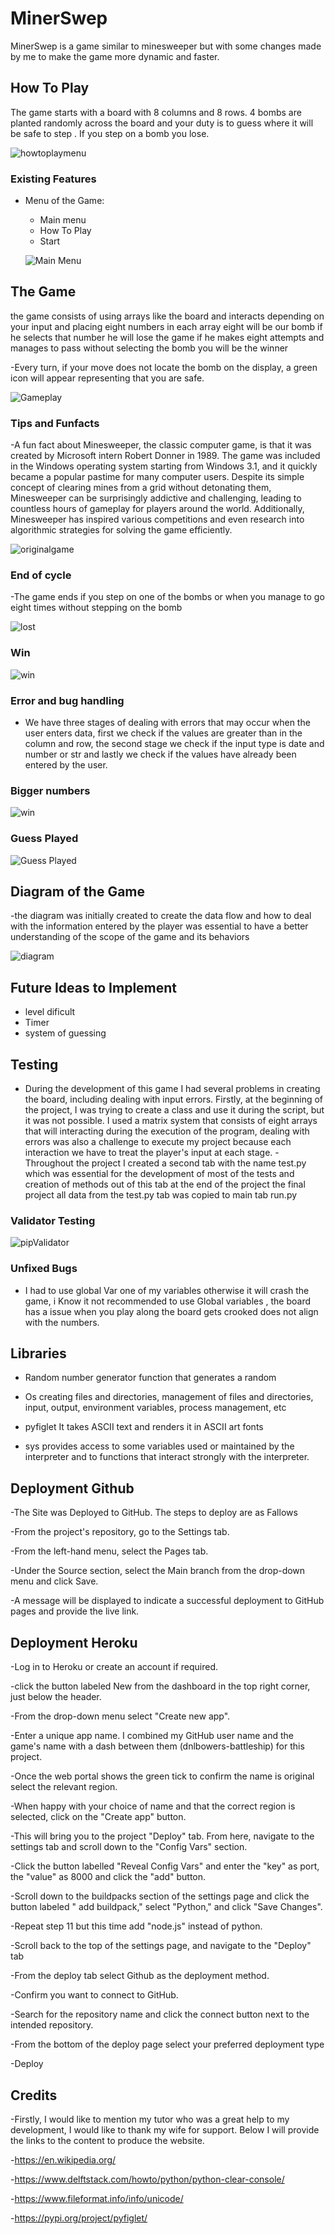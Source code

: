 # MinerSwep
 
MinerSwep is a game similar to minesweeper but with some changes made by me to make the game more dynamic and faster.



## How To Play

 The game starts with a board with 8 columns and 8 rows. 4 bombs are planted randomly across the board and your duty is to guess where it will be safe to step . If you step on a bomb you lose.

 ![howtoplaymenu](https://github.com/dhardi/minerswep/blob/main/assets/images/howtoplay.PNG)

### Existing Features
  
- Menu of the Game:
  - Main menu
  - How To Play
  - Start

  ![Main Menu](https://github.com/dhardi/minerswep/blob/main/assets/images/menu_game.PNG)

## The Game 
  the game consists of using arrays like the board and interacts depending on your input and placing eight numbers in each array eight will be our bomb if he selects that number he will lose the game if he makes eight attempts and manages to pass without selecting the bomb you will be the winner
   
 -Every turn, if your move does not locate the bomb on the display, a green icon will appear representing that you are safe.
 
  ![Gameplay](https://github.com/dhardi/minerswep/blob/main/assets/images/turn.PNG)


### Tips and Funfacts
  -A fun fact about Minesweeper, the classic computer game, is that it was created by Microsoft intern Robert Donner in 1989. The game was included in the Windows operating system starting from Windows 3.1, and it quickly became a popular pastime for many computer users. Despite its simple concept of clearing mines from a grid without detonating them, Minesweeper can be surprisingly addictive and challenging, leading to countless hours of gameplay for players around the world. Additionally, Minesweeper has inspired various competitions and even research into algorithmic strategies for solving the game efficiently.

 ![originalgame](https://github.com/dhardi/minerswep/blob/main/assets/images/minesweeper.png)

 ### End of cycle
   -The game ends if you step on one of the bombs or when you manage to go eight times without stepping on the bomb

  ![lost](https://github.com/dhardi/minerswep/blob/main/assets/images/lost.PNG)

  ### Win
   ![win](https://github.com/dhardi/minerswep/blob/main/assets/images/win.PNG)


  ### Error and bug handling
  - We have three stages of dealing with errors that may occur when the user enters data, first we check if the values are greater than in the column and row, the second stage we check if the input type is date and number or str and lastly we check if the values have already been entered by the user.

 ### Bigger numbers
 ![win](https://github.com/dhardi/minerswep/blob/main/assets/images/bigger_9.PNG)

 ### Guess Played 
 ![Guess Played](https://github.com/dhardi/minerswep/blob/main/assets/images/already_played.PNG)



## Diagram of the Game

-the diagram was initially created to create the data flow and how to deal with the information entered by the player was essential to have a better understanding of the scope of the game and its behaviors

![diagram](https://github.com/dhardi/minerswep/blob/main/assets/images/diagram.PNG)

## Future Ideas to Implement 

- level dificult 
- Timer
- system of guessing 
 

## Testing 
- During the development of this game I had several problems in creating the board, including dealing with input errors. Firstly, at the beginning of the project, I was trying to create a class and use it during the script, but it was not possible. I used a matrix system that consists of eight arrays that will interacting during the execution of the program, dealing with errors was also a challenge to execute my project because each interaction we have to treat the player's input at each stage.
-Throughout the project I created a second tab with the name test.py which was essential for the development of most of the tests and creation of methods out of this tab at the end of the project the final project all data from the test.py tab was copied to main tab run.py


### Validator Testing 
![pipValidator](https://github.com/dhardi/minerswep/blob/main/assets/images/validation_errors.PNG)


### Unfixed Bugs
- I had to use global Var one of my variables otherwise it will crash the game, i Know it not recommended to use Global variables , the board has a issue when you play along the board gets crooked does not align with the numbers.

## Libraries

- Random number generator function that generates a random 

- Os creating files and directories, management of files and directories, input, output, environment variables, process management, etc

- pyfiglet It takes ASCII text and renders it in ASCII art fonts

- sys provides access to some variables used or maintained by the interpreter and to functions that interact strongly with the interpreter.

## Deployment Github

-The Site was Deployed to GitHub. The steps to deploy are as Fallows

-From the project's repository, go to the Settings tab.

-From the left-hand menu, select the Pages tab.

-Under the Source section, select the Main branch from the drop-down menu and click Save.

-A message will be displayed to indicate a successful deployment to GitHub pages and provide the live link.


## Deployment Heroku

-Log in to Heroku or create an account if required.

-click the button labeled New from the dashboard in the top right corner, just below the header.

-From the drop-down menu select "Create new app".

-Enter a unique app name. I combined my GitHub user name and the game's name with a dash between them (dnlbowers-battleship) for this project.

-Once the web portal shows the green tick to confirm the name is original select the relevant region. 

-When happy with your choice of name and that the correct region is selected, click on the "Create app" button.

-This will bring you to the project "Deploy" tab. From here, navigate to the settings tab and scroll down to the "Config Vars" section.

-Click the button labelled "Reveal Config Vars" and enter the "key" as port, the "value" as 8000 and click the "add" button.

-Scroll down to the buildpacks section of the settings page and click the button labeled " add buildpack," select "Python," and click "Save Changes".

-Repeat step 11 but this time add "node.js" instead of python.

-Scroll back to the top of the settings page, and navigate to the "Deploy" tab

-From the deploy tab select Github as the deployment method.

-Confirm you want to connect to GitHub.

-Search for the repository name and click the connect button next to the intended repository.

-From the bottom of the deploy page select your preferred deployment type

-Deploy


## Credits

 -Firstly, I would like to mention my tutor who was a great help to my development, I would like to thank my wife for support. Below I will provide the links to the content to produce the website.

  -https://en.wikipedia.org/

  -https://www.delftstack.com/howto/python/python-clear-console/

  -https://www.fileformat.info/info/unicode/

  -https://pypi.org/project/pyfiglet/